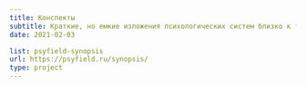 ```yaml
---
title: Конспекты
subtitle: Краткие, но емкие изложения психологических систем близко к тексту источников
date: 2021-02-03

list: psyfield-synopsis
url: https://psyfield.ru/synopsis/
type: project
---
```

